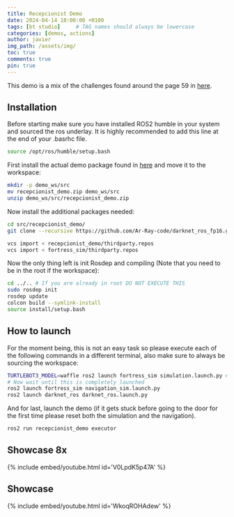 ```yaml
---
title: Recepcionist Demo
date: 2024-04-14 18:00:00 +0100
tags: [bt studio]     # TAG names should always be lowercase
categories: [demos, actions]
author: javier
img_path: /assets/img/
toc: true
comments: true
pin: true
---
```


This demo is a mix of the challenges found around the page 59 in [here](https://athome.robocup.org/wp-content/uploads/2022_rulebook.pdf).

## Installation

Before starting make sure you have installed ROS2 humble in your system and sourced the ros underlay. It is highly recommended to add this line at the end of your .basrhc file.

```bash
source /opt/ros/humble/setup.bash
```

First install the actual demo package found in [here](https://github.com/RoboticsLabURJC/2024-tfg-javier-izquierdo/demo/recepcionist_demo.zip) and move it to the workspace:

```bash
mkdir -p demo_ws/src
mv recepcionist_demo.zip demo_ws/src
unzip demo_ws/src/recepcionist_demo.zip
```

Now install the additional packages needed:

```bash
cd src/recepcionist_demo/
git clone --recursive https://github.com/Ar-Ray-code/darknet_ros_fp16.git

vcs import < recepcionist_demo/thirdparty.repos
vcs import < fortress_sim/thirdparty.repos
```

Now the only thing left is init Rosdep and compiling (Note that you need to be in the root if the workspace):

```bash
cd ../.. # If you are already in root DO NOT EXECUTE THIS
sudo rosdep init
rosdep update
colcon build --symlink-install
source install/setup.bash
```

## How to launch

For the moment being, this is not an easy task so please execute each of the following commands in a different terminal, also make sure to always be sourcing the workspace:

```bash
TURTLEBOT3_MODEL=waffle ros2 launch fortress_sim simulation.launch.py # Wait for a minute
# Now wait until this is completely launched
ros2 launch fortress_sim navigation_sim.launch.py
ros2 launch darknet_ros darknet_ros.launch.py
```

And for last, launch the demo (if it gets stuck before going to the door for the first time please reset both the simulation and the navigation).

```bash
ros2 run recepcionist_demo executor
```

## Showcase 8x

{% include embed/youtube.html id='V0LpdK5p47A' %}

## Showcase

{% include embed/youtube.html id='WkoqROHAdew' %}
